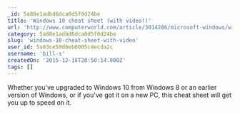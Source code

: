 ```yaml
---
_id: 5a88e1adbd6dca0d5f0d24be
title: 'Windows 10 cheat sheet (with video!)'
url: 'http://www.computerworld.com/article/3014286/microsoft-windows/windows-10-cheat-sheet.html'
category: 5a88e1adbd6dca0d5f0d24be
slug: 'windows-10-cheat-sheet-with-video'
user_id: 5a83ce59d6eb0005c4ecda2c
username: 'bill-s'
createdOn: '2015-12-18T20:50:14.000Z'
tags: []
---
```


Whether you've upgraded to Windows 10 from Windows 8 or an earlier version of Windows, or if you've got it on a new PC, this cheat sheet will get you up to speed on it. 
